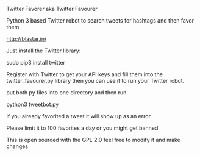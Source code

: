 Twitter Favorer aka Twitter Favourer

Python 3 based Twitter robot to search tweets for hashtags and then favor them.

http://blastar.in/

Just install the Twitter library:

sudo pip3 install twitter

Register with Twitter to get your API keys and fill them into the twitter_favourer.py library
then you can use it to run your Twitter robot.

put both py files into one directory and then run

python3 tweetbot.py

If you already favorited a tweet it will show up as an error

Please limit it to 100 favorites a day or you might get banned

This is open sourced with the GPL 2.0 feel free to modify it and make changes